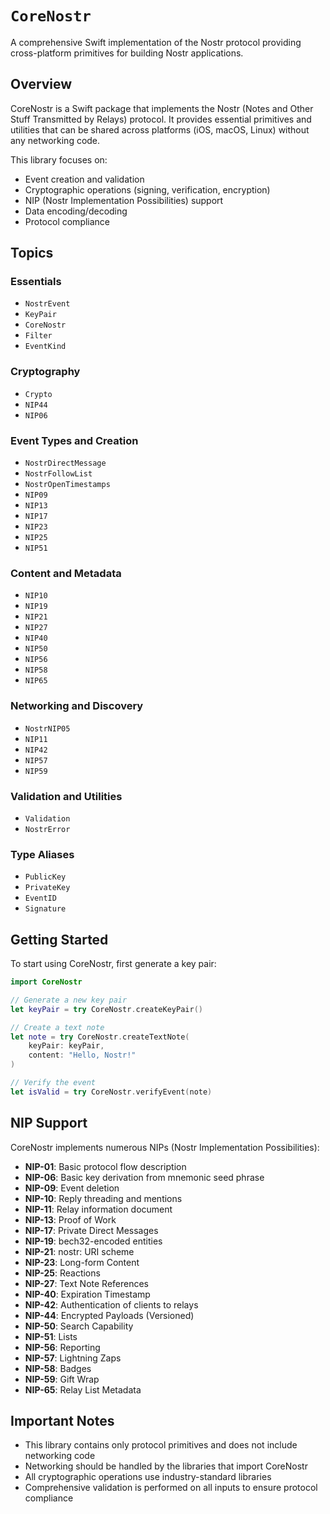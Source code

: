 # ``CoreNostr``

A comprehensive Swift implementation of the Nostr protocol providing cross-platform primitives for building Nostr applications.

## Overview

CoreNostr is a Swift package that implements the Nostr (Notes and Other Stuff Transmitted by Relays) protocol. It provides essential primitives and utilities that can be shared across platforms (iOS, macOS, Linux) without any networking code.

This library focuses on:
- Event creation and validation
- Cryptographic operations (signing, verification, encryption)
- NIP (Nostr Implementation Possibilities) support
- Data encoding/decoding
- Protocol compliance

## Topics

### Essentials

- ``NostrEvent``
- ``KeyPair``
- ``CoreNostr``
- ``Filter``
- ``EventKind``

### Cryptography

- ``Crypto``
- ``NIP44``
- ``NIP06``

### Event Types and Creation

- ``NostrDirectMessage``
- ``NostrFollowList``
- ``NostrOpenTimestamps``
- ``NIP09``
- ``NIP13``
- ``NIP17``
- ``NIP23``
- ``NIP25``
- ``NIP51``

### Content and Metadata

- ``NIP10``
- ``NIP19``
- ``NIP21``
- ``NIP27``
- ``NIP40``
- ``NIP50``
- ``NIP56``
- ``NIP58``
- ``NIP65``

### Networking and Discovery

- ``NostrNIP05``
- ``NIP11``
- ``NIP42``
- ``NIP57``
- ``NIP59``

### Validation and Utilities

- ``Validation``
- ``NostrError``

### Type Aliases

- ``PublicKey``
- ``PrivateKey``
- ``EventID``
- ``Signature``

## Getting Started

To start using CoreNostr, first generate a key pair:

```swift
import CoreNostr

// Generate a new key pair
let keyPair = try CoreNostr.createKeyPair()

// Create a text note
let note = try CoreNostr.createTextNote(
    keyPair: keyPair,
    content: "Hello, Nostr!"
)

// Verify the event
let isValid = try CoreNostr.verifyEvent(note)
```

## NIP Support

CoreNostr implements numerous NIPs (Nostr Implementation Possibilities):

- **NIP-01**: Basic protocol flow description
- **NIP-06**: Basic key derivation from mnemonic seed phrase
- **NIP-09**: Event deletion
- **NIP-10**: Reply threading and mentions
- **NIP-11**: Relay information document
- **NIP-13**: Proof of Work
- **NIP-17**: Private Direct Messages
- **NIP-19**: bech32-encoded entities
- **NIP-21**: nostr: URI scheme
- **NIP-23**: Long-form Content
- **NIP-25**: Reactions
- **NIP-27**: Text Note References
- **NIP-40**: Expiration Timestamp
- **NIP-42**: Authentication of clients to relays
- **NIP-44**: Encrypted Payloads (Versioned)
- **NIP-50**: Search Capability
- **NIP-51**: Lists
- **NIP-56**: Reporting
- **NIP-57**: Lightning Zaps
- **NIP-58**: Badges
- **NIP-59**: Gift Wrap
- **NIP-65**: Relay List Metadata

## Important Notes

- This library contains only protocol primitives and does not include networking code
- Networking should be handled by the libraries that import CoreNostr
- All cryptographic operations use industry-standard libraries
- Comprehensive validation is performed on all inputs to ensure protocol compliance